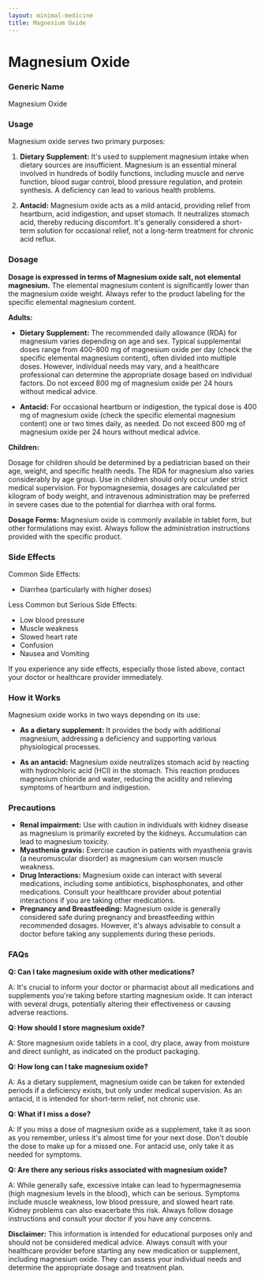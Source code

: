 ```yaml
---
layout: minimal-medicine
title: Magnesium Oxide
---
```


# Magnesium Oxide
### Generic Name
Magnesium Oxide

### Usage

Magnesium oxide serves two primary purposes:

1. **Dietary Supplement:**  It's used to supplement magnesium intake when dietary sources are insufficient. Magnesium is an essential mineral involved in hundreds of bodily functions, including muscle and nerve function, blood sugar control, blood pressure regulation, and protein synthesis.  A deficiency can lead to various health problems.

2. **Antacid:** Magnesium oxide acts as a mild antacid, providing relief from heartburn, acid indigestion, and upset stomach. It neutralizes stomach acid, thereby reducing discomfort.  It's generally considered a short-term solution for occasional relief, not a long-term treatment for chronic acid reflux.


### Dosage

**Dosage is expressed in terms of Magnesium oxide salt, not elemental magnesium.** The elemental magnesium content is significantly lower than the magnesium oxide weight.  Always refer to the product labeling for the specific elemental magnesium content.


**Adults:**

* **Dietary Supplement:** The recommended daily allowance (RDA) for magnesium varies depending on age and sex.  Typical supplemental doses range from 400-800 mg of magnesium oxide per day (check the specific elemental magnesium content), often divided into multiple doses.  However, individual needs may vary, and a healthcare professional can determine the appropriate dosage based on individual factors.  Do not exceed 800 mg of magnesium oxide per 24 hours without medical advice.

* **Antacid:** For occasional heartburn or indigestion, the typical dose is 400 mg of magnesium oxide (check the specific elemental magnesium content) one or two times daily, as needed.  Do not exceed 800 mg of magnesium oxide per 24 hours without medical advice.

**Children:**

Dosage for children should be determined by a pediatrician based on their age, weight, and specific health needs.  The RDA for magnesium also varies considerably by age group.  Use in children should only occur under strict medical supervision.  For hypomagnesemia, dosages are calculated per kilogram of body weight, and intravenous administration may be preferred in severe cases due to the potential for diarrhea with oral forms.

**Dosage Forms:** Magnesium oxide is commonly available in tablet form, but other formulations may exist.  Always follow the administration instructions provided with the specific product.


### Side Effects

Common Side Effects:

* Diarrhea (particularly with higher doses)

Less Common but Serious Side Effects:

*  Low blood pressure
*  Muscle weakness
*  Slowed heart rate
*  Confusion
*  Nausea and Vomiting

If you experience any side effects, especially those listed above, contact your doctor or healthcare provider immediately.


### How it Works

Magnesium oxide works in two ways depending on its use:

* **As a dietary supplement:**  It provides the body with additional magnesium, addressing a deficiency and supporting various physiological processes.

* **As an antacid:** Magnesium oxide neutralizes stomach acid by reacting with hydrochloric acid (HCl) in the stomach. This reaction produces magnesium chloride and water, reducing the acidity and relieving symptoms of heartburn and indigestion.


### Precautions

* **Renal impairment:**  Use with caution in individuals with kidney disease as magnesium is primarily excreted by the kidneys.  Accumulation can lead to magnesium toxicity.
* **Myasthenia gravis:**  Exercise caution in patients with myasthenia gravis (a neuromuscular disorder) as magnesium can worsen muscle weakness.
* **Drug Interactions:** Magnesium oxide can interact with several medications, including some antibiotics, bisphosphonates, and other medications.  Consult your healthcare provider about potential interactions if you are taking other medications.
* **Pregnancy and Breastfeeding:**  Magnesium oxide is generally considered safe during pregnancy and breastfeeding within recommended dosages.  However, it's always advisable to consult a doctor before taking any supplements during these periods.


### FAQs

**Q: Can I take magnesium oxide with other medications?**

A: It's crucial to inform your doctor or pharmacist about all medications and supplements you're taking before starting magnesium oxide.  It can interact with several drugs, potentially altering their effectiveness or causing adverse reactions.

**Q: How should I store magnesium oxide?**

A: Store magnesium oxide tablets in a cool, dry place, away from moisture and direct sunlight, as indicated on the product packaging.

**Q: How long can I take magnesium oxide?**

A:  As a dietary supplement,  magnesium oxide can be taken for extended periods if a deficiency exists,  but only under medical supervision.  As an antacid, it is intended for short-term relief, not chronic use.

**Q: What if I miss a dose?**

A: If you miss a dose of magnesium oxide as a supplement, take it as soon as you remember, unless it's almost time for your next dose. Don't double the dose to make up for a missed one.  For antacid use, only take it as needed for symptoms.

**Q: Are there any serious risks associated with magnesium oxide?**

A: While generally safe, excessive intake can lead to hypermagnesemia (high magnesium levels in the blood), which can be serious. Symptoms include muscle weakness, low blood pressure, and slowed heart rate.  Kidney problems can also exacerbate this risk. Always follow dosage instructions and consult your doctor if you have any concerns.


**Disclaimer:** This information is intended for educational purposes only and should not be considered medical advice.  Always consult with your healthcare provider before starting any new medication or supplement, including magnesium oxide.  They can assess your individual needs and determine the appropriate dosage and treatment plan.
